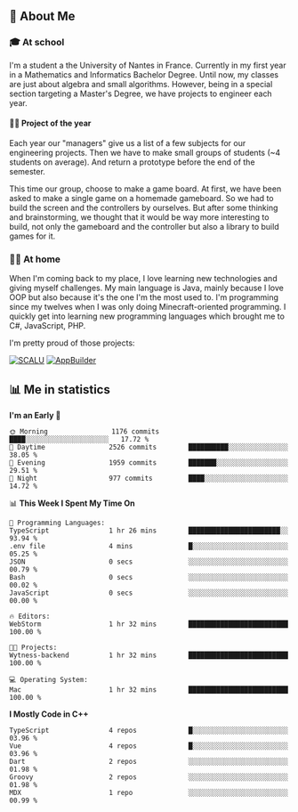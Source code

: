 ## 👀 About Me

### 🎓 At school

I'm a student a the University of Nantes in France. Currently in my first year in a Mathematics and Informatics Bachelor Degree. Until now, my classes are just about algebra and small algorithms. However, being in a special section targeting a Master's Degree, we have projects to engineer each year. 

#### 🔧🔬 Project of the year

Each year our "managers" give us a list of a few subjects for our engineering projects. Then we have to make small groups of students (~4 students on average). And return a prototype before the end of the semester.

This time our group, choose to make a game board. At first, we have been asked to make a single game on a homemade gameboard. So we had to build the screen and the controllers by ourselves. 
But after some thinking and brainstorming, we thought that it would be way more interesting to build, not only the gameboard and the controller but also a library to build games for it.

### 👨‍💻 At home

When I'm coming back to my place, I love learning new technologies and giving myself challenges. My main language is Java, mainly because I love OOP but also because it's the one I'm the most used to. I'm programming since my twelves when I was only doing Minecraft-oriented programming.  I quickly get into learning new programming languages which brought me to C#, JavaScript, PHP. 

I'm pretty proud of those projects:

[![SCALU](https://github-readme-stats.vercel.app/api/pin?username=renardfute&repo=SCALU)](https://github.com/renardfute/scalu)
[![AppBuilder](https://github-readme-stats.vercel.app/api/pin?username=pulsedev2&repo=AppBuilder)](https://github.com/pulsedev2/AppBuilder)

## 📊 Me in statistics
<!--START_SECTION:waka-->
**I'm an Early 🐤** 

```text
🌞 Morning                1176 commits        ████░░░░░░░░░░░░░░░░░░░░░   17.72 % 
🌆 Daytime                2526 commits        ██████████░░░░░░░░░░░░░░░   38.05 % 
🌃 Evening                1959 commits        ███████░░░░░░░░░░░░░░░░░░   29.51 % 
🌙 Night                  977 commits         ████░░░░░░░░░░░░░░░░░░░░░   14.72 % 
```


📊 **This Week I Spent My Time On** 

```text
💬 Programming Languages: 
TypeScript               1 hr 26 mins        ███████████████████████░░   93.94 % 
.env file                4 mins              █░░░░░░░░░░░░░░░░░░░░░░░░   05.25 % 
JSON                     0 secs              ░░░░░░░░░░░░░░░░░░░░░░░░░   00.79 % 
Bash                     0 secs              ░░░░░░░░░░░░░░░░░░░░░░░░░   00.02 % 
JavaScript               0 secs              ░░░░░░░░░░░░░░░░░░░░░░░░░   00.00 % 

🔥 Editors: 
WebStorm                 1 hr 32 mins        █████████████████████████   100.00 % 

🐱‍💻 Projects: 
Wytness-backend          1 hr 32 mins        █████████████████████████   100.00 % 

💻 Operating System: 
Mac                      1 hr 32 mins        █████████████████████████   100.00 % 
```

**I Mostly Code in C++** 

```text
TypeScript               4 repos             █░░░░░░░░░░░░░░░░░░░░░░░░   03.96 % 
Vue                      4 repos             █░░░░░░░░░░░░░░░░░░░░░░░░   03.96 % 
Dart                     2 repos             ░░░░░░░░░░░░░░░░░░░░░░░░░   01.98 % 
Groovy                   2 repos             ░░░░░░░░░░░░░░░░░░░░░░░░░   01.98 % 
MDX                      1 repo              ░░░░░░░░░░░░░░░░░░░░░░░░░   00.99 % 
```




<!--END_SECTION:waka-->
